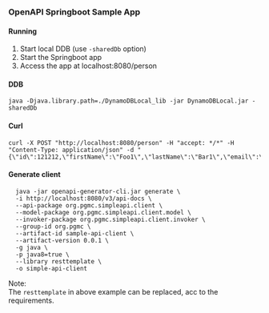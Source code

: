 ### OpenAPI Springboot Sample App

#### Running
1. Start local DDB (use ```-sharedDb``` option)
2. Start the Springboot app
3. Access the app at localhost:8080/person

#### DDB
```shell script
java -Djava.library.path=./DynamoDBLocal_lib -jar DynamoDBLocal.jar -sharedDb
```

#### Curl
```shell script
curl -X POST "http://localhost:8080/person" -H "accept: */*" -H "Content-Type: application/json" -d "{\"id\":121212,\"firstName\":\"Foo1\",\"lastName\":\"Bar1\",\"email\":\"ab@def.com\",\"age\":20,\"creditCardNumber\":\"4111111111111111\"}"
```

#### Generate client

```shell script
  java -jar openapi-generator-cli.jar generate \
  -i http://localhost:8080/v3/api-docs \
  --api-package org.pgmc.simpleapi.client \
  --model-package org.pgmc.simpleapi.client.model \
  --invoker-package org.pgmc.simpleapi.client.invoker \
  --group-id org.pgmc \
  --artifact-id sample-api-client \
  --artifact-version 0.0.1 \
  -g java \
  -p java8=true \
  --library resttemplate \
  -o simple-api-client
```
Note:<br> 
The ```resttemplate``` in above example can be replaced, acc to the requirements.

